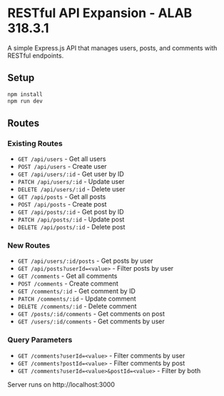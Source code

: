 # RESTful API Expansion - ALAB 318.3.1

A simple Express.js API that manages users, posts, and comments with RESTful endpoints.

## Setup
```bash
npm install
npm run dev
```

## Routes

### Existing Routes
- `GET /api/users` - Get all users
- `POST /api/users` - Create user
- `GET /api/users/:id` - Get user by ID
- `PATCH /api/users/:id` - Update user
- `DELETE /api/users/:id` - Delete user
- `GET /api/posts` - Get all posts
- `POST /api/posts` - Create post
- `GET /api/posts/:id` - Get post by ID
- `PATCH /api/posts/:id` - Update post
- `DELETE /api/posts/:id` - Delete post

### New Routes
- `GET /api/users/:id/posts` - Get posts by user
- `GET /api/posts?userId=<value>` - Filter posts by user
- `GET /comments` - Get all comments
- `POST /comments` - Create comment
- `GET /comments/:id` - Get comment by ID
- `PATCH /comments/:id` - Update comment
- `DELETE /comments/:id` - Delete comment
- `GET /posts/:id/comments` - Get comments on post
- `GET /users/:id/comments` - Get comments by user

### Query Parameters
- `GET /comments?userId=<value>` - Filter comments by user
- `GET /comments?postId=<value>` - Filter comments by post
- `GET /comments?userId=<value>&postId=<value>` - Filter by both

Server runs on http://localhost:3000
